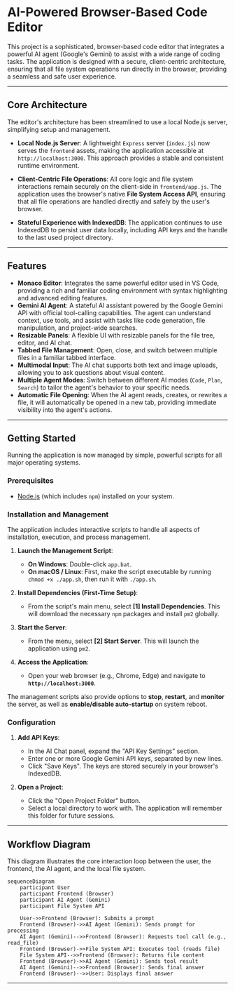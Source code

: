 # AI-Powered Browser-Based Code Editor

This project is a sophisticated, browser-based code editor that integrates a powerful AI agent (Google's Gemini) to assist with a wide range of coding tasks. The application is designed with a secure, client-centric architecture, ensuring that all file system operations run directly in the browser, providing a seamless and safe user experience.

---

## Core Architecture

The editor's architecture has been streamlined to use a local Node.js server, simplifying setup and management.

*   **Local Node.js Server**: A lightweight `Express` server (`index.js`) now serves the `frontend` assets, making the application accessible at `http://localhost:3000`. This approach provides a stable and consistent runtime environment.

*   **Client-Centric File Operations**: All core logic and file system interactions remain securely on the client-side in `frontend/app.js`. The application uses the browser's native **File System Access API**, ensuring that all file operations are handled directly and safely by the user's browser.

*   **Stateful Experience with IndexedDB**: The application continues to use IndexedDB to persist user data locally, including API keys and the handle to the last used project directory.

---

## Features

*   **Monaco Editor**: Integrates the same powerful editor used in VS Code, providing a rich and familiar coding environment with syntax highlighting and advanced editing features.
*   **Gemini AI Agent**: A stateful AI assistant powered by the Google Gemini API with official tool-calling capabilities. The agent can understand context, use tools, and assist with tasks like code generation, file manipulation, and project-wide searches.
*   **Resizable Panels**: A flexible UI with resizable panels for the file tree, editor, and AI chat.
*   **Tabbed File Management**: Open, close, and switch between multiple files in a familiar tabbed interface.
*   **Multimodal Input**: The AI chat supports both text and image uploads, allowing you to ask questions about visual content.
*   **Multiple Agent Modes**: Switch between different AI modes (`Code`, `Plan`, `Search`) to tailor the agent's behavior to your specific needs.
*   **Automatic File Opening**: When the AI agent reads, creates, or rewrites a file, it will automatically be opened in a new tab, providing immediate visibility into the agent's actions.

---

## Getting Started

Running the application is now managed by simple, powerful scripts for all major operating systems.

### Prerequisites

*   [Node.js](https://nodejs.org/) (which includes `npm`) installed on your system.

### Installation and Management

The application includes interactive scripts to handle all aspects of installation, execution, and process management.

1.  **Launch the Management Script**:
    *   **On Windows**: Double-click `app.bat`.
    *   **On macOS / Linux**: First, make the script executable by running `chmod +x ./app.sh`, then run it with `./app.sh`.

2.  **Install Dependencies (First-Time Setup)**:
    *   From the script's main menu, select **[1] Install Dependencies**. This will download the necessary `npm` packages and install `pm2` globally.

3.  **Start the Server**:
    *   From the menu, select **[2] Start Server**. This will launch the application using `pm2`.

4.  **Access the Application**:
    *   Open your web browser (e.g., Chrome, Edge) and navigate to **`http://localhost:3000`**.

The management scripts also provide options to **stop**, **restart**, and **monitor** the server, as well as **enable/disable auto-startup** on system reboot.

### Configuration

1.  **Add API Keys**:
    *   In the AI Chat panel, expand the "API Key Settings" section.
    *   Enter one or more Google Gemini API keys, separated by new lines.
    *   Click "Save Keys". The keys are stored securely in your browser's IndexedDB.

2.  **Open a Project**:
    *   Click the "Open Project Folder" button.
    *   Select a local directory to work with. The application will remember this folder for future sessions.

---

## Workflow Diagram

This diagram illustrates the core interaction loop between the user, the frontend, the AI agent, and the local file system.

```mermaid
sequenceDiagram
    participant User
    participant Frontend (Browser)
    participant AI Agent (Gemini)
    participant File System API

    User->>Frontend (Browser): Submits a prompt
    Frontend (Browser)->>AI Agent (Gemini): Sends prompt for processing
    AI Agent (Gemini)-->>Frontend (Browser): Requests tool call (e.g., read_file)
    Frontend (Browser)->>File System API: Executes tool (reads file)
    File System API-->>Frontend (Browser): Returns file content
    Frontend (Browser)->>AI Agent (Gemini): Sends tool result
    AI Agent (Gemini)-->>Frontend (Browser): Sends final answer
    Frontend (Browser)-->>User: Displays final answer
```

---

